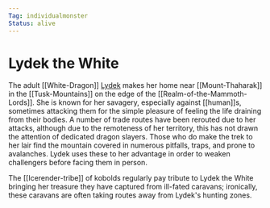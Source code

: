 ```yaml
---
Tag: individualmonster
Status: alive
---
```

# Lydek the White
The adult [[White-Dragon]] [Lydek](https://pathfinderwiki.com/wiki/White_dragon) makes her home near [[Mount-Thaharak]] in the [[Tusk-Mountains]] on the edge of the [[Realm-of-the-Mammoth-Lords]]. She is known for her savagery, especially against [[human]]s, sometimes attacking them for the simple pleasure of feeling the life draining from their bodies. A number of trade routes have been rerouted due to her attacks, although due to the remoteness of her territory, this has not drawn the attention of dedicated dragon slayers. Those who do make the trek to her lair find the mountain covered in numerous pitfalls, traps, and prone to avalanches. Lydek uses these to her advantage in order to weaken challengers before facing them in person.

The [[Icerender-tribe]] of kobolds regularly pay tribute to Lydek the White bringing her treasure they have captured from ill-fated caravans; ironically, these caravans are often taking routes away from Lydek's hunting zones.